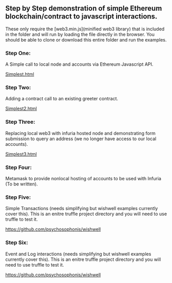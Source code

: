 ## Step by Step demonstration of simple Ethereum blockchain/contract to javascript interactions.

These only require the [web3.min.js](minified web3 library) that is included in the folder and will run by loading the file directly in the browser.
You should be able to clone or download this entire folder and run the examples.

### Step One: 

A Simple call to local node and accounts via Ethereum Javascript API.

[Simplest.html](simplest.html])


### Step Two: 

Adding a contract call to an existing greeter contract.

[Simplest2.html](simplest2.html])


### Step Three: 

Replacing local web3 with infuria hosted node and demonstrating form submission to query an address (we no longer have access to our local accounts).

[Simplest3.html](simplest3.html])

### Step Four:

Metamask to provide nonlocal hosting of accounts to be used with Infuria (To be written).

### Step Five:

Simple Transactions (needs simplifying but wishwell examples currently cover this).
This is an enitre truffle project directory and you will need to use truffle to test it.

https://github.com/psychosophonis/wishwell

### Step Six:

Event and Log interactions (needs simplifying but wishwell examples currently cover this).
This is an enitre truffle project directory and you will need to use truffle to test it.

https://github.com/psychosophonis/wishwell



